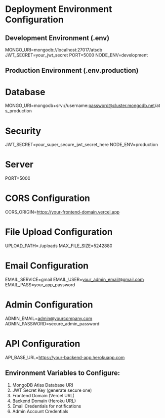 # Deployment Environment Configuration

## Development Environment (.env)
MONGO_URI=mongodb://localhost:27017/atsdb
JWT_SECRET=your_jwt_secret
PORT=5000
NODE_ENV=development

## Production Environment (.env.production)
# Database
MONGO_URI=mongodb+srv://username:password@cluster.mongodb.net/ats_production

# Security
JWT_SECRET=your_super_secure_jwt_secret_here
NODE_ENV=production

# Server
PORT=5000

# CORS Configuration
CORS_ORIGIN=https://your-frontend-domain.vercel.app

# File Upload Configuration
UPLOAD_PATH=./uploads
MAX_FILE_SIZE=5242880

# Email Configuration
EMAIL_SERVICE=gmail
EMAIL_USER=your_admin_email@gmail.com
EMAIL_PASS=your_app_password

# Admin Configuration
ADMIN_EMAIL=admin@yourcompany.com
ADMIN_PASSWORD=secure_admin_password

# API Configuration
API_BASE_URL=https://your-backend-app.herokuapp.com

## Environment Variables to Configure:
1. MongoDB Atlas Database URI
2. JWT Secret Key (generate secure one)
3. Frontend Domain (Vercel URL)
4. Backend Domain (Heroku URL)
5. Email Credentials for notifications
6. Admin Account Credentials